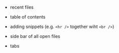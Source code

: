 * recent files
* table of contents
* adding snippets (e.g. `<hr />` together wiht `<br />`)

* side bar of all open files
* tabs


